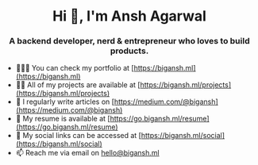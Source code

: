 <h1 align="center">Hi 👋, I'm Ansh Agarwal</h1>
<h3 align="center">
    A backend developer, nerd & entrepreneur who loves to build products.
</h3>

- 👨🏽‍🚀 You can check my portfolio at [https://bigansh.ml](https://bigansh.ml)
- 👨‍💻 All of my projects are available at [https://bigansh.ml/projects](https://bigansh.ml/projects) 
- 📝 I regularly write articles on [https://medium.com/@bigansh](https://medium.com/@bigansh)
- 📄 My resume is available at [https://go.bigansh.ml/resume](https://go.bigansh.ml/resume)
- 📢 My social links can be accessed at [https://bigansh.ml/social](https://bigansh.ml/social)
- 📫 Reach me via email on hello@bigansh.ml
